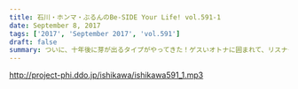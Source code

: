 ```yaml
---
title: 石川・ホンマ・ぶるんのBe-SIDE Your Life! vol.591-1
date: September 8, 2017
tags: ['2017', 'September 2017', 'vol.591']
draft: false
summary: ついに、十年後に芽が出るタイプがやってきた！ゲスいオトナに囲まれて、リスナーは無事なのか？MIURA
---
```


http://project-phi.ddo.jp/ishikawa/ishikawa591_1.mp3